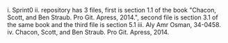 i. Sprint0
ii. repository has 3 files, first is section 1.1 of the book "Chacon, Scott, and Ben Straub. Pro Git. Apress, 2014.", second file is section 3.1 of the same book and the third file is section 5.1
iii. Aly Amr Osman, 34-0458.
iv. Chacon, Scott, and Ben Straub. Pro Git. Apress, 2014.